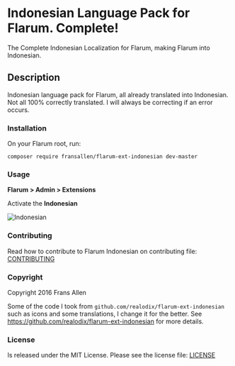 # Indonesian Language Pack for Flarum. Complete!

The Complete Indonesian Localization for Flarum, making Flarum into Indonesian.

## Description

Indonesian language pack for Flarum, all already translated into Indonesian. Not all 100% correctly translated. I will always be correcting if an error occurs.

### Installation

On your Flarum root, run:

```
composer require fransallen/flarum-ext-indonesian dev-master
```

### Usage

**Flarum > Admin > Extensions**

Activate the **Indonesian**

![Indonesian](https://cdn.fransallen.com/static/uploads/2016/11/d1e7b5b2a9788c432f865725cb814c7c.png)

### Contributing

Read how to contribute to Flarum Indonesian on contributing file: [CONTRIBUTING](https://github.com/fransallen/flarum-ext-indonesian/blob/master/CONTRIBUTING.md)

### Copyright

Copyright 2016 Frans Allen

Some of the code I took from `github.com/realodix/flarum-ext-indonesian` such as icons and some translations, I change it for the better. See https://github.com/realodix/flarum-ext-indonesian for more details.

### License

Is released under the MIT License. Please see the license file: [LICENSE](https://github.com/fransallen/flarum-ext-indonesian/blob/master/LICENSE)
